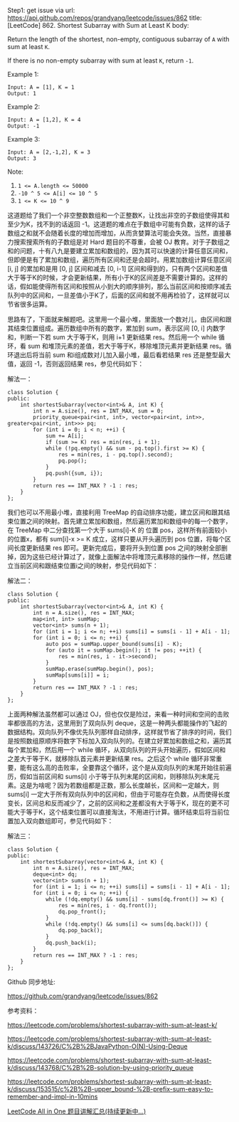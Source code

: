 Step1: get issue via url: https://api.github.com/repos/grandyang/leetcode/issues/862 
 title:[LeetCode] 862. Shortest Subarray with Sum at Least K 
 body:  
   
  
Return the length of the shortest, non-empty, contiguous subarray of `A` with sum at least `K`.

If there is no non-empty subarray with sum at least `K`, return `-1`.

Example 1:
    
    
    Input: A = [1], K = 1
    Output: 1

Example 2:
    
    
    Input: A = [1,2], K = 4
    Output: -1

Example 3:
    
    
    Input: A = [2,-1,2], K = 3
    Output: 3

Note:

  1. `1 <= A.length <= 50000`
  2. `-10 ^ 5 <= A[i] <= 10 ^ 5`
  3. `1 <= K <= 10 ^ 9`



  
  
这道题给了我们一个非空整数数组和一个正整数K，让找出非空的子数组使得其和至少为K，找不到的话返回 -1。这道题的难点在于数组中可能有负数，这样的话子数组之和就不会随着长度的增加而增加，从而贪婪算法可能会失效。当然，直接暴力搜索搜索所有的子数组是对 Hard 题目的不尊重，会被 OJ 教育。对于子数组之和的问题，十有八九是要建立累加和数组的，因为其可以快速的计算任意区间和，但即便是有了累加和数组，遍历所有区间和还是会超时。用累加数组计算任意区间 [i, j] 的累加和是用 [0, j] 区间和减去 [0, i-1] 区间和得到的，只有两个区间和差值大于等于K的时候，才会更新结果，所有小于K的区间差是不需要计算的。这样的话，假如能使得所有区间和按照从小到大的顺序排列，那么当前区间和按顺序减去队列中的区间和，一旦差值小于K了，后面的区间和就不用再检验了，这样就可以节省很多运算。

思路有了，下面就来解题吧。这里用一个最小堆，里面放一个数对儿，由区间和跟其结束位置组成。遍历数组中所有的数字，累加到 sum，表示区间 [0, i] 内数字和，判断一下若 sum 大于等于K，则用 i+1 更新结果 res。然后用一个 while 循环，看 sum 和堆顶元素的差值，若大于等于K，移除堆顶元素并更新结果 res。循环退出后将当前 sum 和i组成数对儿加入最小堆，最后看若结果 res 还是整型最大值，返回 -1，否则返回结果 res，参见代码如下：

  
  
解法一：
    
    
    class Solution {
    public:
        int shortestSubarray(vector<int>& A, int K) {
            int n = A.size(), res = INT_MAX, sum = 0;
            priority_queue<pair<int, int>, vector<pair<int, int>>, greater<pair<int, int>>> pq;
            for (int i = 0; i < n; ++i) {
                sum += A[i];
                if (sum >= K) res = min(res, i + 1);
                while (!pq.empty() && sum - pq.top().first >= K) {
                    res = min(res, i - pq.top().second);
                    pq.pop();
                }
                pq.push({sum, i});
            }
            return res == INT_MAX ? -1 : res;
        }
    };

  
  
我们也可以不用最小堆，直接利用 TreeMap 的自动排序功能，建立区间和跟其结束位置之间的映射。首先建立累加和数组，然后遍历累加和数组中的每一个数字，在 TreeMap 中二分查找第一个大于 sums[i]-K 的 位置 pos，这样所有前面较小的位置x，都有 sum[i]-x >= K 成立，这样只要从开头遍历到 pos 位置，将每个区间长度更新结果 res 即可。更新完成后，要将开头到位置 pos 之间的映射全部删掉，因为这些已经计算过了，就像上面解法中将堆顶元素移除的操作一样，然后建立当前区间和跟结束位置i之间的映射，参见代码如下：

  
  
解法二：
    
    
    class Solution {
    public:
        int shortestSubarray(vector<int>& A, int K) {
            int n = A.size(), res = INT_MAX;
            map<int, int> sumMap;
            vector<int> sums(n + 1);
            for (int i = 1; i <= n; ++i) sums[i] = sums[i - 1] + A[i - 1];
            for (int i = 0; i <= n; ++i) {
                auto pos = sumMap.upper_bound(sums[i] - K);
                for (auto it = sumMap.begin(); it != pos; ++it) {
                    res = min(res, i - it->second);
                }
                sumMap.erase(sumMap.begin(), pos);
                sumMap[sums[i]] = i;
            }
            return res == INT_MAX ? -1 : res;
        }
    };

  
  
上面两种解法虽然都可以通过 OJ，但也仅仅是险过，来看一种时间和空间的击败率都很高的方法，这里用到了双向队列 deque，这是一种两头都能操作的飞起的数据结构。双向队列不像优先队列那样自动排序，这样就节省了排序的时间，我们是按照数组原顺序将数字下标加入双向队列的。在建立好累加和数组之和，遍历其每个累加和，然后用一个 while 循环，从双向队列的开头开始遍历，假如区间和之差大于等于K，就移除队首元素并更新结果 res。之后这个 while 循环非常重要，能有这么高的击败率，全要靠这个循环，这个是从双向队列的末尾开始往前遍历，假如当前区间和 sums[i] 小于等于队列末尾的区间和，则移除队列末尾元素。这是为啥呢？因为若数组都是正数，那么长度越长，区间和一定越大，则 sums[i] 一定大于所有双向队列中的区间和，但由于可能存在负数，从而使得长度变长，区间总和反而减少了，之前的区间和之差都没有大于等于K，现在的更不可能大于等于K，这个结束位置可以直接淘汰，不用进行计算。循环结束后将当前位置加入双向数组即可，参见代码如下：

  
  
解法三：
    
    
    class Solution {
    public:
        int shortestSubarray(vector<int>& A, int K) {
            int n = A.size(), res = INT_MAX;
            deque<int> dq;
            vector<int> sums(n + 1);
            for (int i = 1; i <= n; ++i) sums[i] = sums[i - 1] + A[i - 1];
            for (int i = 0; i <= n; ++i) {
                while (!dq.empty() && sums[i] - sums[dq.front()] >= K) {
                    res = min(res, i - dq.front());
                    dq.pop_front();
                }
                while (!dq.empty() && sums[i] <= sums[dq.back()]) {
                    dq.pop_back();
                }
                dq.push_back(i);
            }
            return res == INT_MAX ? -1 : res;
        }
    };

  
  
Github 同步地址:

<https://github.com/grandyang/leetcode/issues/862>

  
  
参考资料：

<https://leetcode.com/problems/shortest-subarray-with-sum-at-least-k/>

<https://leetcode.com/problems/shortest-subarray-with-sum-at-least-k/discuss/143726/C%2B%2BJavaPython-O(N)-Using-Deque>

<https://leetcode.com/problems/shortest-subarray-with-sum-at-least-k/discuss/143768/C%2B%2B-solution-by-using-priority_queue>

<https://leetcode.com/problems/shortest-subarray-with-sum-at-least-k/discuss/153515/c%2B%2B-upper_bound-%2B-prefix-sum-easy-to-remember-and-impl-in-10mins>

  
  
[LeetCode All in One 题目讲解汇总(持续更新中...)](https://www.cnblogs.com/grandyang/p/4606334.html)
